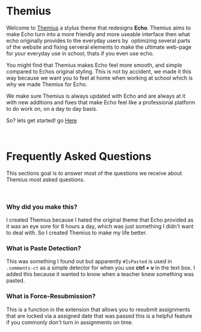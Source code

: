 # Themius
Welcome to [Themius](https://github.com/johnymcreed/Themius) a stylus theme that redesigns **Echo**.
Themius aims to make Echo turn into a more friendly and more useable interface then what echo originally provides to the everyday users by 
optimizing several parts of the website and fixing serveral elements to make the ultimate web-page for your everyday use in school, thats if you even use echo. 

You might find that Themius makes Echo feel more smooth, and simple compared to Echos original styling. This is not by accident, we made it this way
because we want you to feel at home when working at school which is why we made Themius for Echo.

We make sure Themius is always updated with Echo and are always at it with new additions and fixes that make Echo feel like a professional platform to
do work on, on a day to day basis.

So? lets get started! go <a href="/setup">Here</a>

<br>

# Frequently Asked Questions
This sections goal is to answer most of the questions we receive about Themius most asked questions.

<br>

### Why did you make this?
I created Themius because I hated the original theme that Echo provided as it was an eye sore for 8 hours a day, which was
just something I didn't want to deal with. So I created Themius to make my life better.

### What is Paste Detection?
This was something I found out but apparently `#IsPasted` is used in `.comments-ct` as a simple detector for when
you use **ctrl + v** in the text box. I added this because it wanted to know when a teacher knew something was pasted.

### What is Force-Resubmission?
This is a function in the extension that allows you to resubmit assignments that are locked via a assigned date that was passed
this is a helpful feature if you commonly don't turn in assignments on time.
